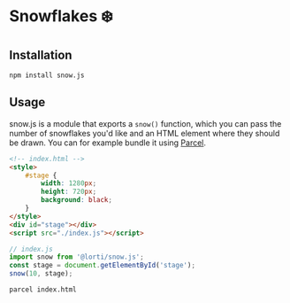 # Snowflakes ❄️

## Installation

`npm install snow.js`

## Usage

snow.js is a module that exports a `snow()` function, which you can pass the number of snowflakes you'd like and an HTML element where they should be drawn. You can for example bundle it using [Parcel]().

```html
<!-- index.html -->
<style>
    #stage {
        width: 1280px;
        height: 720px;
        background: black;
    }
</style>
<div id="stage"></div>
<script src="./index.js"></script>
```

```js
// index.js
import snow from '@lorti/snow.js';
const stage = document.getElementById('stage');
snow(10, stage);
```

```bash
parcel index.html
```
